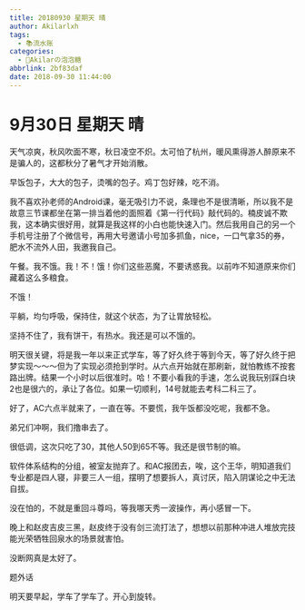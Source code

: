 ```yaml
---
title: 20180930 星期天 晴
author: Akilarlxh
tags:
  - 📚流水账
categories:
  - 🍬Akilarの泡泡糖
abbrlink: 2bf83daf
date: 2018-09-30 11:44:00
---
```

# 9月30日 星期天 晴

天气凉爽，秋风吹面不寒，秋日凌空不炽。太可怕了杭州，暖风熏得游人醉原来不是骗人的，这都秋分了暑气才开始消散。

早饭包子，大大的包子，烫嘴的包子。鸡丁包好辣，吃不消。

我不喜欢孙老师的Android课，毫无吸引力不说，条理也不是很清晰，所以我不是故意三节课都坐在第一排当着他的面照着《第一行代码》敲代码的。楠皮诚不欺我，这本确实很好用，就算是我这样的小白也能快速入门。然后我用自己的另一个手机号注册了个微信号，再用大号邀请小号加多抓鱼，nice，一口气拿35的券，肥水不流外人田，我邀我自己。

午餐。我不饿。我！不！饿！你们这些恶魔，不要诱惑我。以前咋不知道原来你们藏着这么多粮食。

不饿！

平躺，均匀呼吸，保持住，就这个状态，为了让胃放轻松。

坚持不住了，我有饼干，有热水。我还是可以不饿的。

明天很关键，将是我一年以来正式学车，等了好久终于等到今天，等了好久终于把梦实现～～～但为了实现必须抢到学时。从六点开始就在那刷新，就怕教练不按套路出牌。结果一个小时以后很准时。哈！不要小看我的手速，怎么说我玩别踩白块2也是很六的，承让了各位。如果一切顺利，14号就能去考科二科三了。

好了，AC六点半就来了，一直在等。不要慌，我午饭都没吃呢，我都不急。

弟兄们冲啊，我们撸串去了。

很低调，这次只吃了30，其他人50到65不等。我还是很节制的嘛。

软件体系结构的分组，被室友抛弃了。和AC报团去，唉，这个王华，明知道我们专业都是四人寝，非要三人一组，摆明了想要拆人，真讨厌，陷入阴谋论之中无法自拔。

没在怕的，不就是重回斗尊吗，等我哪天秀一波操作，再小感冒一下。

晚上和赵皮吉皮三黑，赵皮终于没有剑三流打法了，想想以前那种冲进人堆放完技能光荣牺牲回泉水的场景就害怕。

没断网真是太好了。

题外话

明天要早起，学车了学车了。开心到旋转。